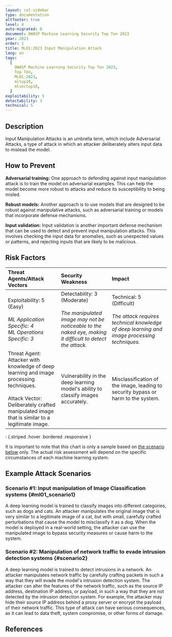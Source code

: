 ```yaml
---
layout: col-sidebar
type: documentation
altfooter: true
level: 4
auto-migrated: 0
document: OWASP Machine Learning Security Top Ten 2023
year: 2023
order: 1
title: ML01:2023 Input Manipulation Attack
lang: en
tags:
  [
    OWASP Machine Learning Security Top Ten 2023,
    Top Ten,
    ML01:2023,
    mltop10,
    mlsectop10,
  ]
exploitability: 5
detectability: 3
technical: 5
---
```


## Description

Input Manipulation Attacks is an umbrella term, which include Adversarial
Attacks, a type of attack in which an attacker deliberately alters input data to
mislead the model.

## How to Prevent

**Adversarial training:** One approach to defending against input manipulation
attack is to train the model on adversarial examples. This can help the model
become more robust to attacks and reduce its susceptibility to being misled.

**Robust models:** Another approach is to use models that are designed to be
robust against manipulative attacks, such as adversarial training or models that
incorporate defense mechanisms.

**Input validation:** Input validation is another important defense mechanism
that can be used to detect and prevent input manipulation attacks. This involves
checking the input data for anomalies, such as unexpected values or patterns,
and rejecting inputs that are likely to be malicious.

## Risk Factors

| Threat Agents/Attack Vectors                                                                                                                                                                  |                                                               Security Weakness                                                                |                                                            Impact                                                             |
| :--------------------------------------------------------------------------------------------------------------------------------------------------------------------------------------------- | :-------------------------------------------------------------------------------------------------------------------------------------------- | :--------------------------------------------------------------------------------------------------------------------------- |
| Exploitability: 5 (Easy) <br/><br/> _ML Application Specific: 4_ <br/> _ML Operations Specific: 3_                                                                                               | Detectability: 3 (Moderate) <br/><br/> _The manipulated image may not be noticeable to the naked eye, making it difficult to detect the attack._ | Technical: 5 (Difficult) <br/><br/> _The attack requires technical knowledge of deep learning and image processing techniques._ |
| Threat Agent: Attacker with knowledge of deep learning and image processing techniques. <br/><br/> Attack Vector: Deliberately crafted manipulated image that is similar to a legitimate image. |                               Vulnerability in the deep learning model's ability to classify images accurately.                                |                       Misclassification of the image, leading to security bypass or harm to the system.                       |

: {.striped .hover .bordered .responsive }

It is important to note that this chart is only a sample based on
[the scenario below](#ml01_scenario1) only. The actual risk assessment will depend on
the specific circumstances of each machine learning system.

## Example Attack Scenarios

### Scenario \#1: Input manipulation of Image Classification systems {#ml01_scenario1}

A deep learning model is trained to classify images into different categories,
such as dogs and cats. An attacker manipulates the original image that is very
similar to a legitimate image of a cat, but with small, carefully crafted
perturbations that cause the model to misclassify it as a dog. When the model is
deployed in a real-world setting, the attacker can use the manipulated image to
bypass security measures or cause harm to the system.

### Scenario \#2: Manipulation of network traffic to evade intrusion detection systems {#scenario2}

A deep learning model is trained to detect intrusions in a network. An attacker
manipulates network traffic by carefully crafting packets in such a way that
they will evade the model\'s intrusion detection system. The attacker can alter
the features of the network traffic, such as the source IP address, destination
IP address, or payload, in such a way that they are not detected by the
intrusion detection system. For example, the attacker may hide their source IP
address behind a proxy server or encrypt the payload of their network traffic.
This type of attack can have serious consequences, as it can lead to data theft,
system compromise, or other forms of damage.

## References
